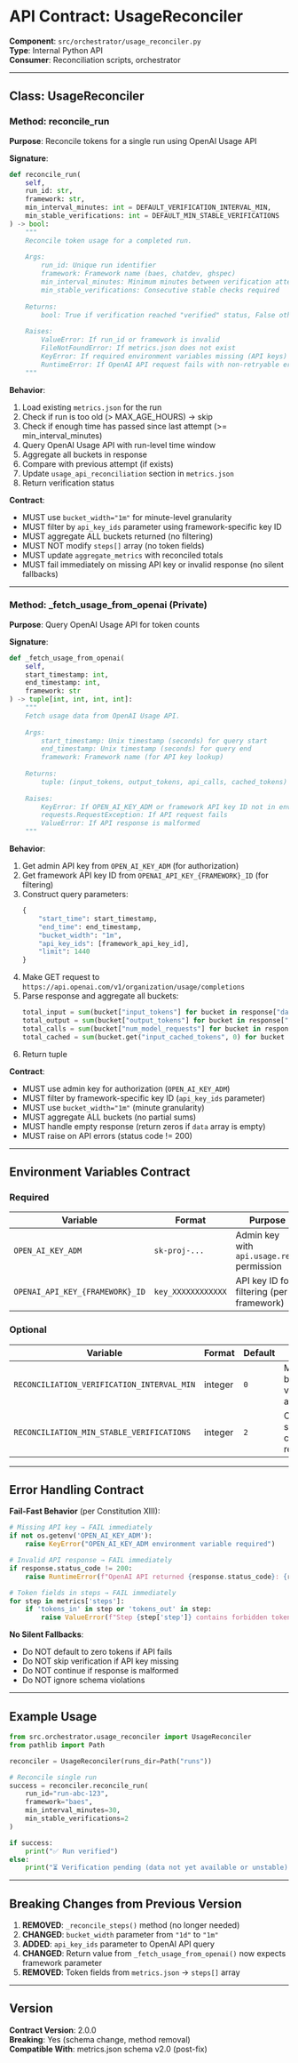 # API Contract: UsageReconciler

**Component**: `src/orchestrator/usage_reconciler.py`  
**Type**: Internal Python API  
**Consumer**: Reconciliation scripts, orchestrator

---

## Class: UsageReconciler

### Method: reconcile_run

**Purpose**: Reconcile tokens for a single run using OpenAI Usage API

**Signature**:
```python
def reconcile_run(
    self,
    run_id: str,
    framework: str,
    min_interval_minutes: int = DEFAULT_VERIFICATION_INTERVAL_MIN,
    min_stable_verifications: int = DEFAULT_MIN_STABLE_VERIFICATIONS
) -> bool:
    """
    Reconcile token usage for a completed run.
    
    Args:
        run_id: Unique run identifier
        framework: Framework name (baes, chatdev, ghspec)
        min_interval_minutes: Minimum minutes between verification attempts
        min_stable_verifications: Consecutive stable checks required
        
    Returns:
        bool: True if verification reached "verified" status, False otherwise
        
    Raises:
        ValueError: If run_id or framework is invalid
        FileNotFoundError: If metrics.json does not exist
        KeyError: If required environment variables missing (API keys)
        RuntimeError: If OpenAI API request fails with non-retryable error
    """
```

**Behavior**:
1. Load existing `metrics.json` for the run
2. Check if run is too old (> MAX_AGE_HOURS) → skip
3. Check if enough time has passed since last attempt (>= min_interval_minutes)
4. Query OpenAI Usage API with run-level time window
5. Aggregate all buckets in response
6. Compare with previous attempt (if exists)
7. Update `usage_api_reconciliation` section in `metrics.json`
8. Return verification status

**Contract**:
- MUST use `bucket_width="1m"` for minute-level granularity
- MUST filter by `api_key_ids` parameter using framework-specific key ID
- MUST aggregate ALL buckets returned (no filtering)
- MUST NOT modify `steps[]` array (no token fields)
- MUST update `aggregate_metrics` with reconciled totals
- MUST fail immediately on missing API key or invalid response (no silent fallbacks)

---

### Method: _fetch_usage_from_openai (Private)

**Purpose**: Query OpenAI Usage API for token counts

**Signature**:
```python
def _fetch_usage_from_openai(
    self,
    start_timestamp: int,
    end_timestamp: int,
    framework: str
) -> tuple[int, int, int, int]:
    """
    Fetch usage data from OpenAI Usage API.
    
    Args:
        start_timestamp: Unix timestamp (seconds) for query start
        end_timestamp: Unix timestamp (seconds) for query end
        framework: Framework name (for API key lookup)
        
    Returns:
        tuple: (input_tokens, output_tokens, api_calls, cached_tokens)
        
    Raises:
        KeyError: If OPEN_AI_KEY_ADM or framework API key ID not in environment
        requests.RequestException: If API request fails
        ValueError: If API response is malformed
    """
```

**Behavior**:
1. Get admin API key from `OPEN_AI_KEY_ADM` (for authorization)
2. Get framework API key ID from `OPENAI_API_KEY_{FRAMEWORK}_ID` (for filtering)
3. Construct query parameters:
   ```python
   {
       "start_time": start_timestamp,
       "end_time": end_timestamp,
       "bucket_width": "1m",
       "api_key_ids": [framework_api_key_id],
       "limit": 1440
   }
   ```
4. Make GET request to `https://api.openai.com/v1/organization/usage/completions`
5. Parse response and aggregate all buckets:
   ```python
   total_input = sum(bucket["input_tokens"] for bucket in response["data"])
   total_output = sum(bucket["output_tokens"] for bucket in response["data"])
   total_calls = sum(bucket["num_model_requests"] for bucket in response["data"])
   total_cached = sum(bucket.get("input_cached_tokens", 0) for bucket in response["data"])
   ```
6. Return tuple

**Contract**:
- MUST use admin key for authorization (`OPEN_AI_KEY_ADM`)
- MUST filter by framework-specific key ID (`api_key_ids` parameter)
- MUST use `bucket_width="1m"` (minute granularity)
- MUST aggregate ALL buckets (no partial sums)
- MUST handle empty response (return zeros if `data` array is empty)
- MUST raise on API errors (status code != 200)

---

## Environment Variables Contract

### Required

| Variable | Format | Purpose | Validation |
|----------|--------|---------|------------|
| `OPEN_AI_KEY_ADM` | `sk-proj-...` | Admin key with `api.usage.read` permission | Must exist, fail if missing |
| `OPENAI_API_KEY_{FRAMEWORK}_ID` | `key_XXXXXXXXXXXX` | API key ID for filtering (per framework) | Must exist, fail if missing |

### Optional

| Variable | Format | Default | Purpose |
|----------|--------|---------|---------|
| `RECONCILIATION_VERIFICATION_INTERVAL_MIN` | integer | `0` | Minutes between verification attempts |
| `RECONCILIATION_MIN_STABLE_VERIFICATIONS` | integer | `2` | Consecutive stable checks required |

---

## Error Handling Contract

**Fail-Fast Behavior** (per Constitution XIII):

```python
# Missing API key → FAIL immediately
if not os.getenv('OPEN_AI_KEY_ADM'):
    raise KeyError("OPEN_AI_KEY_ADM environment variable required")

# Invalid API response → FAIL immediately
if response.status_code != 200:
    raise RuntimeError(f"OpenAI API returned {response.status_code}: {response.text}")

# Token fields in steps → FAIL immediately
for step in metrics['steps']:
    if 'tokens_in' in step or 'tokens_out' in step:
        raise ValueError(f"Step {step['step']} contains forbidden token fields")
```

**No Silent Fallbacks**:
- Do NOT default to zero tokens if API fails
- Do NOT skip verification if API key missing
- Do NOT continue if response is malformed
- Do NOT ignore schema violations

---

## Example Usage

```python
from src.orchestrator.usage_reconciler import UsageReconciler
from pathlib import Path

reconciler = UsageReconciler(runs_dir=Path("runs"))

# Reconcile single run
success = reconciler.reconcile_run(
    run_id="run-abc-123",
    framework="baes",
    min_interval_minutes=30,
    min_stable_verifications=2
)

if success:
    print("✅ Run verified")
else:
    print("⏳ Verification pending (data not yet available or unstable)")
```

---

## Breaking Changes from Previous Version

1. **REMOVED**: `_reconcile_steps()` method (no longer needed)
2. **CHANGED**: `bucket_width` parameter from `"1d"` to `"1m"`
3. **ADDED**: `api_key_ids` parameter to OpenAI API query
4. **CHANGED**: Return value from `_fetch_usage_from_openai()` now expects framework parameter
5. **REMOVED**: Token fields from `metrics.json` → `steps[]` array

---

## Version

**Contract Version**: 2.0.0  
**Breaking**: Yes (schema change, method removal)  
**Compatible With**: metrics.json schema v2.0 (post-fix)
